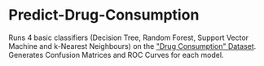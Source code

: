 # Predict-Drug-Consumption

Runs 4 basic classifiers (Decision Tree, Random Forest, Support Vector Machine and k-Nearest Neighbours) on the ["Drug Consumption" Dataset](https://archive-beta.ics.uci.edu/ml/datasets/drug+consumption+quantified). Generates Confusion Matrices and ROC Curves for each model.